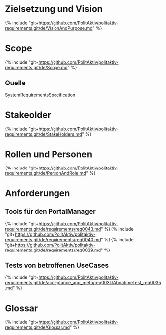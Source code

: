 # Zielsetzung und Vision
{% include "git+https://github.com/PolitAktiv/politaktiv-requirements.git/de/VisionAndPurpose.md" %}

# Scope
{% include "git+https://github.com/PolitAktiv/politaktiv-requirements.git/de/Scope.md" %}

## Quelle
[SystemRequirementsSpecification](https://github.com/PolitAktiv/politaktiv-requirements/tree/master/de/SystemRequirementsSpecification.md)

# Stakeolder
{% include "git+https://github.com/PolitAktiv/politaktiv-requirements.git/de/StakeHolders.md" %}

# Rollen und Personen
{% include "git+https://github.com/PolitAktiv/politaktiv-requirements.git/de/PersonAndRole.md" %}

# Anforderungen

## Tools für den PortalManager
{% include "git+https://github.com/PolitAktiv/politaktiv-requirements.git/de/requirements/req0043.md" %}
{% include "git+https://github.com/PolitAktiv/politaktiv-requirements.git/de/requirements/req0040.md" %}
{% include "git+https://github.com/PolitAktiv/politaktiv-requirements.git/de/requirements/req0029.md" %}

## Tests von betroffenen UseCases

{% include "git+https://github.com/PolitAktiv/politaktiv-requirements.git/de/acceptance_and_meta/req0035/AbnahmeTest_req0035.md" %}


# Glossar
{% include "git+https://github.com/PolitAktiv/politaktiv-requirements.git/de/Glossar.md" %}